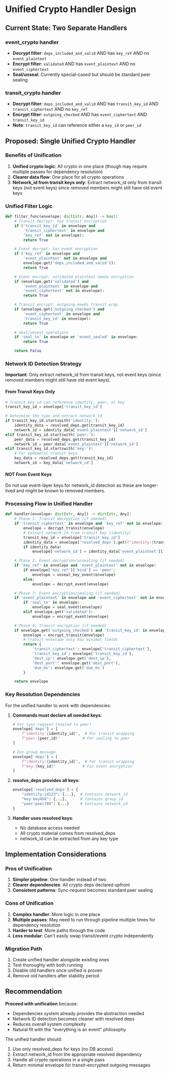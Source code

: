 # Unified Crypto Handler Design

## Current State: Two Separate Handlers

### event_crypto handler
- **Decrypt filter**: `deps_included_and_valid` AND has `key_ref` AND no `event_plaintext`
- **Encrypt filter**: `validated` AND has `event_plaintext` AND no `event_ciphertext`
- **Seal/unseal**: Currently special-cased but should be standard peer sealing

### transit_crypto handler
- **Decrypt filter**: `deps_included_and_valid` AND has `transit_key_id` AND `transit_ciphertext` AND no `key_ref`
- **Encrypt filter**: `outgoing_checked` AND has `event_ciphertext` AND `transit_key_id`
- **Note**: `transit_key_id` can reference either a `key_id` or `peer_id`

## Proposed: Single Unified Crypto Handler

### Benefits of Unification
1. **Unified crypto logic**: All crypto in one place (though may require multiple passes for dependency resolution)
2. **Clearer data flow**: One place for all crypto operations
3. **Network_id from transit keys only**: Extract network_id only from transit keys (not event keys) since removed members might still have old event keys

### Unified Filter Logic
```python
def filter_func(envelope: dict[str, Any]) -> bool:
    # Transit decrypt: has transit encryption
    if ('transit_key_id' in envelope and
        'transit_ciphertext' in envelope and
        'key_ref' not in envelope):
        return True

    # Event decrypt: has event encryption
    if ('key_ref' in envelope and
        'event_plaintext' not in envelope and
        envelope.get('deps_included_and_valid')):
        return True

    # Event encrypt: validated plaintext needs encryption
    if (envelope.get('validated') and
        'event_plaintext' in envelope and
        'event_ciphertext' not in envelope):
        return True

    # Transit encrypt: outgoing needs transit wrap
    if (envelope.get('outgoing_checked') and
        'event_ciphertext' in envelope and
        'transit_key_id' in envelope):
        return True

    # Seal/unseal operations
    if 'seal_to' in envelope or 'event_sealed' in envelope:
        return True

    return False
```

### Network ID Detection Strategy

**Important**: Only extract network_id from transit keys, not event keys (since removed members might still have old event keys).

#### From Transit Keys Only
```python
# transit_key_id can reference identity, peer, or key
transit_key_id = envelope['transit_key_id']

# Determine the type and extract network_id
if transit_key_id.startswith('identity:'):
    identity_data = resolved_deps.get(transit_key_id)
    network_id = identity_data['event_plaintext']['network_id']
elif transit_key_id.startswith('peer:'):
    peer_data = resolved_deps.get(transit_key_id)
    network_id = peer_data['event_plaintext']['network_id']
elif transit_key_id.startswith('key:'):
    # For ephemeral transit keys
    key_data = resolved_deps.get(transit_key_id)
    network_id = key_data['network_id']
```

#### NOT From Event Keys
Do not use event-layer keys for network_id detection as these are longer-lived and might be known to removed members.

### Processing Flow in Unified Handler

```python
def handler(envelope: dict[str, Any]) -> dict[str, Any]:
    # Phase 1: Transit decryption (if needed)
    if 'transit_ciphertext' in envelope and 'key_ref' not in envelope:
        envelope = decrypt_transit(envelope)
        # Extract network_id from transit key (identity)
        transit_key_id = envelope['transit_key_id']
        identity_data = envelope['resolved_deps'].get(f"identity:{transit_key_id}")
        if identity_data:
            envelope['network_id'] = identity_data['event_plaintext']['network_id']

    # Phase 2: Event decryption/unsealing (if needed)
    if 'key_ref' in envelope and 'event_plaintext' not in envelope:
        if envelope['key_ref']['kind'] == 'peer':
            envelope = unseal_key_event(envelope)
        else:
            envelope = decrypt_event(envelope)

    # Phase 3: Event encryption/sealing (if needed)
    if 'event_plaintext' in envelope and 'event_ciphertext' not in envelope:
        if 'seal_to' in envelope:
            envelope = seal_event(envelope)
        elif envelope.get('validated'):
            envelope = encrypt_event(envelope)

    # Phase 4: Transit encryption (if needed)
    if envelope.get('outgoing_checked') and 'transit_key_id' in envelope:
        envelope = encrypt_transit(envelope)
        # Transit envelope only has minimal fields
        return {
            'transit_ciphertext': envelope['transit_ciphertext'],
            'transit_key_id': envelope['transit_key_id'],
            'dest_ip': envelope.get('dest_ip'),
            'dest_port': envelope.get('dest_port'),
            'due_ms': envelope.get('due_ms')
        }

    return envelope
```

### Key Resolution Dependencies

For the unified handler to work with dependencies:

1. **Commands must declare all needed keys**:
   ```python
   # For sync-request (sealed to peer)
   envelope['deps'] = [
       f"identity:{identity_id}",  # For transit wrapping
       f"peer:{peer_id}"          # For sealing to peer
   ]

   # For group message
   envelope['deps'] = [
       f"identity:{identity_id}",  # For transit wrapping
       f"key:{key_id}"            # For event encryption
   ]
   ```

2. **resolve_deps provides all keys**:
   ```python
   envelope['resolved_deps'] = {
       "identity:id123": {...},  # Contains network_id
       "key:key456": {...},      # Contains group_id
       "peer:peer789": {...}     # Contains network_id
   }
   ```

3. **Handler uses resolved keys**:
   - No database access needed
   - All crypto material comes from resolved_deps
   - network_id can be extracted from any key type

## Implementation Considerations

### Pros of Unification
1. **Simpler pipeline**: One handler instead of two
2. **Clearer dependencies**: All crypto deps declared upfront
3. **Consistent patterns**: Sync-request becomes standard peer sealing

### Cons of Unification
1. **Complex handler**: More logic in one place
2. **Multiple passes**: May need to run through pipeline multiple times for dependency resolution
3. **Harder to test**: More paths through the code
4. **Less modular**: Can't easily swap transit/event crypto independently

### Migration Path
1. Create unified handler alongside existing ones
2. Test thoroughly with both running
3. Disable old handlers once unified is proven
4. Remove old handlers after stability period

## Recommendation

**Proceed with unification** because:
- Dependencies system already provides the abstraction needed
- Network ID detection becomes cleaner with resolved deps
- Reduces overall system complexity
- Natural fit with the "everything is an event" philosophy

The unified handler should:
1. Use only resolved_deps for keys (no DB access)
2. Extract network_id from the appropriate resolved dependency
3. Handle all crypto operations in a single pass
4. Return minimal envelope for transit-encrypted outgoing messages